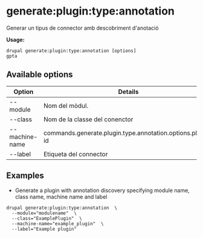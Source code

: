 # generate:plugin:type:annotation
Generar un tipus de connector amb descobriment d'anotació

**Usage:**
```
drupal generate:plugin:type:annotation [options]
gpta
```

## Available options
Option | Details
-------|-------------
--module | Nom del mòdul.
--class | Nom de la classe del conenctor
--machine-name | commands.generate.plugin.type.annotation.options.plugin-id
--label | Etiqueta del connector

## Examples
* Generate a plugin with annotation discovery specifying module name, class name, machine name and label
```
drupal generate:plugin:type:annotation  \
  --module="modulename"  \
  --class="ExamplePlugin"  \
  --machine-name="example_plugin"  \
  --label="Example plugin"
```
